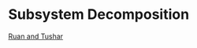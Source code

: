 # Subsystem Decomposition

[Ruan and Tushar](https://apollon.ase.in.tum.de/61JFj5hYnJEcyietqHq0?view=EDIT)
